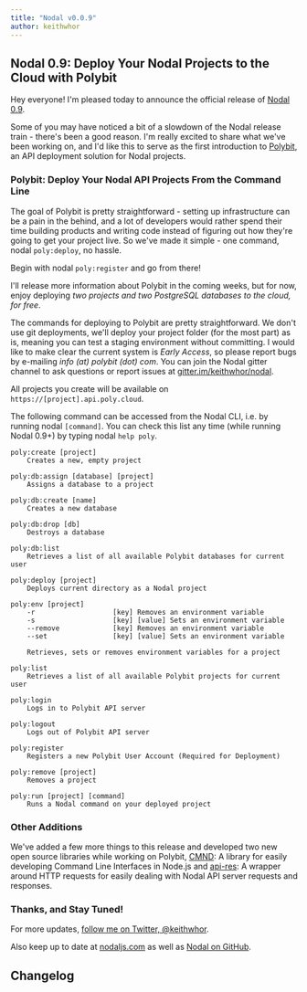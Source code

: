 ```yaml
---
title: "Nodal v0.0.9"
author: keithwhor
---
```


## Nodal 0.9: Deploy Your Nodal Projects to the Cloud with Polybit
Hey everyone! I'm pleased today to announce the official release of [Nodal 0.9](http://github.com/keithwhor/nodal).

Some of you may have noticed a bit of a slowdown of the Nodal release train - there's been a good reason. I'm really excited to share what we've been working on, and I'd like this to serve as the first introduction to [Polybit](http://www.polybit.com/), an API deployment solution for Nodal projects.

### Polybit: Deploy Your Nodal API Projects From the Command Line

The goal of Polybit is pretty straightforward - setting up infrastructure can be a pain in the behind, and a lot of developers would rather spend their time building products and writing code instead of figuring out how they're going to get your project live. So we've made it simple - one command, nodal `poly:deploy`, no hassle.

Begin with nodal `poly:register` and go from there!

I'll release more information about Polybit in the coming weeks, but for now, enjoy deploying *two projects and two PostgreSQL databases to the cloud, for free*.

The commands for deploying to Polybit are pretty straightforward. We don't use git deployments, we'll deploy your project folder (for the most part) as is, meaning you can test a staging environment without committing. I would like to make clear the current system is *Early Access*, so please report bugs by e-mailing *info (at) polybit (dot) com*. You can join the Nodal gitter channel to ask questions or report issues at [gitter.im/keithwhor/nodal](http://gitter.im/keithwhor/nodal).

All projects you create will be available on `https://[project].api.poly.cloud`.

The following command can be accessed from the Nodal CLI, i.e. by running nodal `[command]`. You can check this list any time (while running Nodal 0.9+) by typing nodal `help poly`.

```
poly:create [project]
    Creates a new, empty project

poly:db:assign [database] [project]
    Assigns a database to a project

poly:db:create [name]
    Creates a new database

poly:db:drop [db]
    Destroys a database

poly:db:list
    Retrieves a list of all available Polybit databases for current user

poly:deploy [project]
    Deploys current directory as a Nodal project

poly:env [project]
    -r                   [key] Removes an environment variable
    -s                   [key] [value] Sets an environment variable
    --remove             [key] Removes an environment variable
    --set                [key] [value] Sets an environment variable

    Retrieves, sets or removes environment variables for a project

poly:list
    Retrieves a list of all available Polybit projects for current user

poly:login
    Logs in to Polybit API server

poly:logout
    Logs out of Polybit API server

poly:register
    Registers a new Polybit User Account (Required for Deployment)

poly:remove [project]
    Removes a project

poly:run [project] [command]
    Runs a Nodal command on your deployed project
```

### Other Additions

We've added a few more things to this release and developed two new open source libraries while working on Polybit, [CMND](http://github.com/keithwhor/cmnd): A library for easily developing Command Line Interfaces in Node.js and [api-res](http://github.com/keithwhor/api-res): A wrapper around HTTP requests for easily dealing with Nodal API server requests and responses.

### Thanks, and Stay Tuned!

For more updates, [follow me on Twitter, @keithwhor](http://twitter.com/keithwhor).

Also keep up to date at [nodaljs.com](http://nodaljs.com/) as well as [Nodal on GitHub](http://github.com/keithwhor/nodal).

## Changelog
